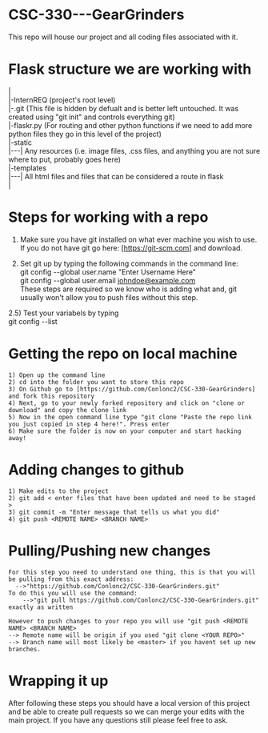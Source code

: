 # CSC-330---GearGrinders
This repo will house our project and all coding files associated with it.

# Flask structure we are working with

  |  
  |-InternREQ (project's root level)  
  |-.git (This file is hidden by defualt and is better left untouched. It was created using "git init" and controls everything git)  
  |-flaskr.py (For routing and other python functions if we need to add more python files they go in this level of the project)  
  |-static  
  |---| Any resources (i.e. image files, .css files, and anything you are not sure where to put, probably goes here)   
  |-templates  
  |---| All html files and files that can be considered a route in flask  
  |  
  
# Steps for working with a repo  
    
  1) Make sure you have git installed on what ever machine you wish to use. If you do not have git go here: [https://git-scm.com] and download.  
  
  2) Set git up by typing the following commands in the command line:   
            git config --global user.name "Enter Username Here"  
            git config --global user.email johndoe@example.com  
     These steps are required so we know who is adding what and, git usually won't allow you to push files without this step.  
       
  2.5) Test your variabels by typing  
            git config --list  
    
# Getting the repo on local machine  
    1) Open up the command line  
    2) cd into the folder you want to store this repo
    3) On Github go to [https://github.com/Conlonc2/CSC-330-GearGrinders] and fork this repository  
    4) Next, go to your newly forked repository and click on "clone or download" and copy the clone link  
    5) Now in the open command line type "git clone "Paste the repo link you just copied in step 4 here!". Press enter  
    6) Make sure the folder is now on your computer and start hacking away!  
    
 # Adding changes to github  
    1) Make edits to the project  
    2) git add < enter files that have been updated and need to be staged >  
    3) git commit -m "Enter message that tells us what you did"  
    4) git push <REMOTE NAME> <BRANCH NAME>   
  
  # Pulling/Pushing new changes  
    For this step you need to understand one thing, this is that you will be pulling from this exact address:  
      -->"https://github.com/Conlonc2/CSC-330-GearGrinders.git"  
    To do this you will use the command: 
        -->"git pull https://github.com/Conlonc2/CSC-330-GearGrinders.git" exactly as written  
      
    However to push changes to your repo you will use "git push <REMOTE NAME> <BRANCH NAME>  
    --> Remote name will be origin if you used "git clone <YOUR REPO>"  
    --> Branch name will most likely be <master> if you havent set up new branches.  
      
# Wrapping it up  
  After following these steps you should have a local version of this project and be able to create pull requests so we can merge your   edits with the main project. If you have any questions still please feel free to ask.  
